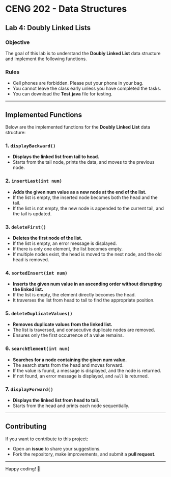 # CENG 202 - Data Structures

## Lab 4: Doubly Linked Lists

### **Objective**

The goal of this lab is to understand the **Doubly Linked List** data structure and implement the following functions.

### **Rules**

- Cell phones are forbidden. Please put your phone in your bag.
- You cannot leave the class early unless you have completed the tasks.
- You can download the **Test.java** file for testing.

---

## **Implemented Functions**

Below are the implemented functions for the **Doubly Linked List** data structure:

### 1. `displayBackward()`

- **Displays the linked list from tail to head.**
- Starts from the tail node, prints the data, and moves to the previous node.

### 2. `insertLast(int num)`

- **Adds the given num value as a new node at the end of the list.**
- If the list is empty, the inserted node becomes both the head and the tail.
- If the list is not empty, the new node is appended to the current tail, and the tail is updated.

### 3. `deleteFirst()`

- **Deletes the first node of the list.**
- If the list is empty, an error message is displayed.
- If there is only one element, the list becomes empty.
- If multiple nodes exist, the head is moved to the next node, and the old head is removed.

### 4. `sortedInsert(int num)`

- **Inserts the given num value in an ascending order without disrupting the linked list.**
- If the list is empty, the element directly becomes the head.
- It traverses the list from head to tail to find the appropriate position.

### 5. `deleteDuplicateValues()`

- **Removes duplicate values from the linked list.**
- The list is traversed, and consecutive duplicate nodes are removed.
- Ensures only the first occurrence of a value remains.

### 6. `searchElement(int num)`

- **Searches for a node containing the given num value.**
- The search starts from the head and moves forward.
- If the value is found, a message is displayed, and the node is returned.
- If not found, an error message is displayed, and `null` is returned.

### 7. `displayForward()`

- **Displays the linked list from head to tail.**
- Starts from the head and prints each node sequentially.

---


## **Contributing**

If you want to contribute to this project:

- Open an **issue** to share your suggestions.
- Fork the repository, make improvements, and submit a **pull request**.

---


Happy coding! 🚀



